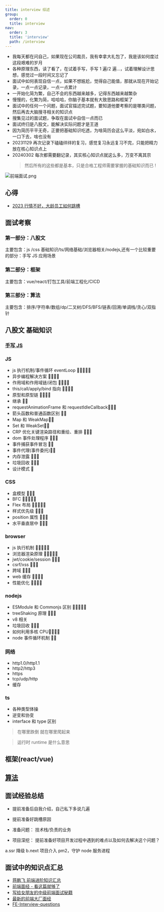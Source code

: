 ```yaml
---
title: interview 综述
group:
  order: 0
  title: interview
nav:
  order: 3
  title: 'interview'
  path: /interview
---
```


- 我每天都在问自己，如果现在公司裁员，我有幸拿大礼包了，我是该如何度过这段艰难的岁月
- 各种原理东西，读了看了，在试着手写，手写 1 遍/2 遍...，试着理解设计思想，感觉过一段时间又忘记了
- 面试中如何表现自信一点，如果不想尴尬，觉得自己能值，那就从现在开始记录，一点一点记录，一点一点累计
- 一开始化简为繁，自己不会的东西越来越多，记得东西越来越繁杂
- 慢慢的，化繁为简，哈哈哈，你脑子基本就有大致思路和框架了
- 面试中的任何一个问题，面试官描述完试题，要知道他要考察的是哪类问题，然后再去大脑搜寻相关的知识点
- 搜集见过的面试题，争取在面试中自信一点而已
- 面试终归是八股文，能解决实际问题才是王道
- 因为简历平平无奇，正要把基础知识吃透，为啥简历会这么平淡，宛如白水，一口下去，啥也没有
- 20231129 再次记录下磕磕绊绊的复习，感觉复习永远复习不完，只能把精力放在核心知识点上
- 20240302 每次都需要翻记录，其实核心知识点就这么多，万变不离其宗
  > 然后所有的这些都是基本，只是合格工程师需要掌握的基础知识而已 !

![前端面试.png](https://s2.loli.net/2022/06/23/Z5V4FuNXb7GdrhE.png)

## 心得

- [2023 行情不好，大龄员工如何跳槽](https://juejin.cn/post/7300118821533089807)

## 面试考察

### 第一部分：八股文

主要包含：js /css 基础知识/ts/网络基础/浏览器相关/nodejs,还有一个比较重要的部分：手写 JS 应用场景

### 第二部分：框架

主要包含：vue/react/打包工具/前端工程化/CICD

### 第三部分：算法

主要包含：排序/字符串/数组/dp/二叉树/DFS/BFS/链表/回溯/单调栈/贪心/双指针

## 八股文 基础知识

### [手写 JS](../interview//experiences/16easyHandwriting.md)

### JS

- js 执行机制/事件循环 eventLoop 🌟🌟🌟🌟🌟
- 异步编程解决方案 🌟🌟🌟🌟
- 作用域和作用域链/闭包 🌟🌟🌟🌟
- this/call/apply/bind 指向 🌟🌟🌟🌟
- 原型和原型链 🌟🌟🌟🌟
- 继承 🌟🌟
- requestAnimationFrame 和 requestIdleCallback🌟🌟🌟
- 箭头函数和普通函数区别 🌟🌟
- Map 和 WeakMap🌟🌟
- Set 和 WeakSet🌟🌟
- CRP 优化关键渲染路径和重绘、重排 🌟🌟🌟
- dom 事件处理程序 🌟🌟🌟
- 事件捕获事件冒泡 🌟🌟
- 事件代理(事件委托)🌟🌟
- 内存泄露 🌟🌟🌟
- 垃圾回收 🌟🌟🌟
- 设计模式 🌟

### CSS

- 盒模型 🌟🌟🌟
- BFC 🌟🌟🌟🌟🌟
- Flex 布局 🌟🌟🌟🌟🌟
- 样式优先级 🌟🌟🌟
- position 属性 🌟🌟🌟
- 水平垂直居中 🌟🌟🌟

### browser

- js 执行机制 🌟🌟🌟🌟🌟
- 浏览器渲染原理 🌟🌟🌟🌟🌟
- jwt/cookie/session 🌟🌟🌟
- csrf/xss 🌟🌟🌟
- 跨域 🌟🌟🌟
- web 缓存 🌟🌟🌟🌟
- 性能优化 🌟🌟🌟🌟

### nodejs

- ESModule 和 Commonjs 区别 🌟🌟🌟🌟🌟
- treeShaking 原理 🌟🌟🌟
- v8 相关
- 垃圾回收 🌟🌟🌟
- 如何利用多核 CPU🌟🌟🌟🌟
- node 事件循环机制 🌟🌟

### 网络

- http1.0/http1.1
- http2/http3
- https
- tcp/udp/http
- 缓存

### ts

- 各种类型体操
- 逆变和协变
- interface 和 type 区别

> 在哪里跌倒 就在哪里爬起来

> 运行时 runtime 是什么意思

## 框架(react/vue)

## [算法](../interview/logic/)

## 面试经验总结

- 提前准备后自我介绍，自己私下多说几遍
- 提前准备好跳槽原因

- 准备问题： 技术栈/负责的业务
- 项目深挖： 提前准备好项目开发过程中遇到的难点以及如何去解决这个问题？

a.ssr 降级 b.next 项目介入 pm2，守护 node 服务进程

## 面试中的知识点汇总

- [蒋鹏飞 前端进阶知识汇总](https://juejin.cn/post/6844904061838295047)
- [前端面经 - 看这篇就够了](https://juejin.cn/post/6948227795059212318#heading-3)
- [写给女朋友的中级前端面试秘籍](https://juejin.cn/post/6844904115428917255)
- [最新的前端大厂面经](https://juejin.cn/post/7004638318843412493#comment)
- [FE-Interview-questions](https://github.com/wantnocode/FE-Interview-questions)

